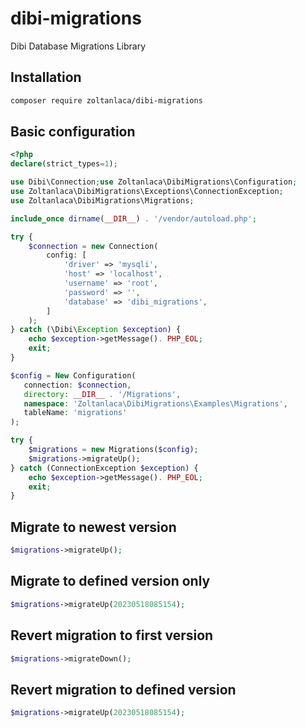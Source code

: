 # dibi-migrations
Dibi Database Migrations Library

## Installation
````bash
composer require zoltanlaca/dibi-migrations
````

## Basic configuration

````php
<?php
declare(strict_types=1);

use Dibi\Connection;use Zoltanlaca\DibiMigrations\Configuration;
use Zoltanlaca\DibiMigrations\Exceptions\ConnectionException;
use Zoltanlaca\DibiMigrations\Migrations;

include_once dirname(__DIR__) . '/vendor/autoload.php';

try {
    $connection = new Connection(
        config: [
            'driver' => 'mysqli',
            'host' => 'localhost',
            'username' => 'root',
            'password' => '',
            'database' => 'dibi_migrations',
        ]
    );
} catch (\Dibi\Exception $exception) {
    echo $exception->getMessage(). PHP_EOL;
    exit;
}

$config = New Configuration(
   connection: $connection,
   directory: __DIR__ . '/Migrations',
   namespace: 'Zoltanlaca\DibiMigrations\Examples\Migrations',
   tableName: 'migrations'
);

try {
    $migrations = new Migrations($config);
    $migrations->migrateUp();
} catch (ConnectionException $exception) {
    echo $exception->getMessage(). PHP_EOL;
    exit;
}
````

## Migrate to newest version
````php
$migrations->migrateUp();
````

## Migrate to defined version only
````php
$migrations->migrateUp(20230518085154);
````

## Revert migration to first version
````php
$migrations->migrateDown();
````

## Revert migration to defined version
````php
$migrations->migrateUp(20230518085154);
````